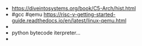- https://diveintosystems.org/book/C5-Arch/hist.html
- #gcc #qemu https://risc-v-getting-started-guide.readthedocs.io/en/latest/linux-qemu.html
-
- python bytecode iterpreter...
-